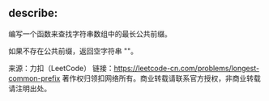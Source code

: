 ## describe:
编写一个函数来查找字符串数组中的最长公共前缀。

如果不存在公共前缀，返回空字符串 ""。

来源：力扣（LeetCode）
链接：https://leetcode-cn.com/problems/longest-common-prefix
著作权归领扣网络所有。商业转载请联系官方授权，非商业转载请注明出处。
